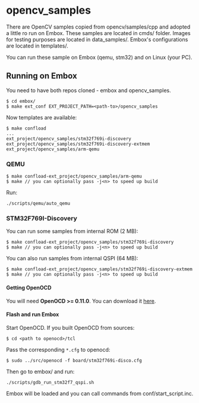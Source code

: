 # opencv_samples

There are OpenCV samples copied from opencv/samples/cpp and adopted a little ro run on Embox. These samples are located in cmds/ folder.
Images for testing purposes are located in data_samples/. Embox's configurations are located in templates/.

You can run these sample on Embox (qemu, stm32) and on Linux (your PC).

## Running on Embox

You need to have both repos cloned - embox and opencv_samples.

```
$ cd embox/
$ make ext_conf EXT_PROJECT_PATH=<path-to>/opencv_samples
```

Now templates are available:

```
$ make confload
...
ext_project/opencv_samples/stm32f769i-discovery
ext_project/opencv_samples/stm32f769i-discovery-extmem
ext_project/opencv_samples/arm-qemu
```

### QEMU

```
$ make confload-ext_project/opencv_samples/arm-qemu
$ make // you can optionally pass -j<n> to speed up build
```

Run:

```
./scripts/qemu/auto_qemu
```

### STM32F769I-Discovery

You can run some samples from internal ROM (2 MB):
```
$ make confload-ext_project/opencv_samples/stm32f769i-discovery
$ make // you can optionally pass -j<n> to speed up build
```

You can also run samples from internal QSPI (64 MB):
```
$ make confload-ext_project/opencv_samples/stm32f769i-discovery-extmem
$ make // you can optionally pass -j<n> to speed up build
```

#### Getting OpenOCD
You will need **OpenOCD >= 0.11.0**. You can download it [here](http://openocd.org/getting-openocd/).

#### Flash and run Embox

Start OpenOCD. If you built OpenOCD from sources:
```
$ cd <path to openocd>/tcl
```
Pass the corresponding `*.cfg` to openocd:
```
$ sudo ../src/openocd -f board/stm32f769i-disco.cfg
```

Then go to embox/ and run:
```
./scripts/gdb_run_stm32f7_qspi.sh
```

Embox will be loaded and you can call commands from conf/start_script.inc.
